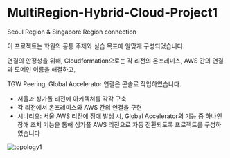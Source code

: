 # MultiRegion-Hybrid-Cloud-Project1
Seoul Region &amp; Singapore Region connection

이 프로젝트는 학원의 공통 주제와 실습 목표에 알맞게 구성되었습니다.

연결의 안정성을 위해, 
Cloudformation으로는 각 리전의 온프레미스, AWS 간의 연결과 도메인 이름을 해결하고,

TGW Peering, Global Accelerator 연결은 콘솔로 작업하였습니다. 

- 서울과 싱가폴 리전에 아키텍쳐를 각각 구축
- 각 리전에서 온프레미스와 AWS 간의 연결을 구현
- 시나리오: 서울 AWS 리전에 장애 발생 시, Global Accelerator의 기능 중 하나인 장애 조치 기능을 통해 싱가폴 AWS 리전으로 자동 전환되도록 프로젝트를 구성하였습니다

![topology1](https://github.com/b-ssu-b/MultiRegion-Hybrid-Cloud-Project1/assets/130993923/7fbe1ff5-6a6e-4721-922f-a5775a485bb1)
